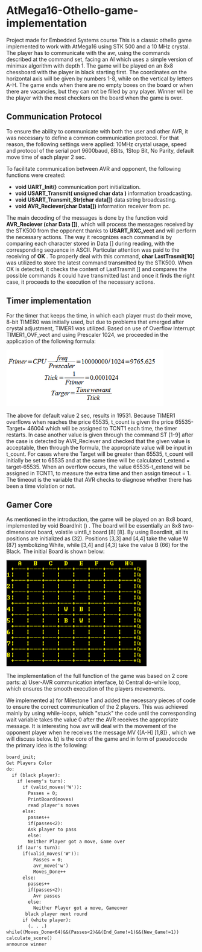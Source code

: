 # AtMega16-Othello-game-implementation
Project made for Embedded Systems course
This is a classic othello game implemented to work with AtMega16 using STK 500 and a 10 MHz crystal.
The player has to communicate with the avr, using the commands described at the command set, facing an AI which uses a simple version of minimax algorithm with depth 1. The game will be played on an 8x8 chessboard with the player in black starting first. The coordinates on the horizontal axis will be given by numbers 1-8, while on the vertical by letters A-H. The game ends when there are no empty boxes on the board or when there are vacancies, but they can not be filled by any player. Winner will be the player with the most checkers on the board when the game is over.

## Communication Protocol
To ensure the ability to communicate with both the user and other AVR, it was necessary to define a common communication protocol. For that reason, the following settings were applied: 10MHz crystal usage, speed and protocol of the serial port 9600baud, 8Bits, 1Stop Bit, No Parity, default move time of each player 2 sec.

To facilitate communication between AVR and opponent, the following functions were created:
- **void UART_Init()** communication port initialization.
- **void USART_Transmit( unsigned char data )** information broadcasting. 
- **void USART_Transmit_Str(char data[])** data string broadcasting.
- **void AVR_Reciever(char Data[])** information receiver from pc. 

The main decoding of the messages is done by the function void **AVR_Reciever (char Data [])**, which will process the messages received by the STK500 from the opponent thanks to **USART_RXC_vect** and will perform the necessary
actions. The way it recognizes each command is by comparing each character stored in Data [] during reading, with the corresponding sequence in ASCII. Particular attention was paid to the receiving of **OK <CR>**. To properly deal with this command, **char LastTrasmit[10]** was utilized to store the latest command transmitted by the STK500. When OK <CR> is detected, it checks the content of LastTrasmit [] and compares the possible commands it could have transmitted last and once it finds the right case, it proceeds to the execution of the necessary actions.
  
## Timer implementation
For the timer that keeps the time, in which each player must do their move,
8-bit TIMER0 was initially used, but due to problems that emerged after crystal adjustment, TIMER1 was utilized. Based on use of Overflow Interrupt TIMER1_OVF_vect and using Prescaler 1024, we proceeded in the application of the following formula:
  
![explanation image](https://github.com/gflengas/AtMega16-Othello-game-implementation/blob/master/pictures/1.png)
  
The above for default value 2 sec, results in 19531. Because TIMER1 overflows when reaches the price 65535, t_count is given the price 65535-Target= 46004 which will be assigned to TCNT1 each time, the timer restarts. In case another value is given through the command ST <SP> [1-9] <CR> after the case is detected by ΑVR_Reciever and checked that the given value is acceptable, then through the formula, the appropriate value will be input in t_count. For cases where the Target will be greater than 65535, t_count will initially be set to 65535 and at the same time will be calculated t_extend = target-65535. When an overflow occurs, the value 65535-t_extend will be assigned in TCNT1, to measure the extra time and then assign timeout = 1. The timeout is the variable that AVR checks to diagnose whether there has been a time violation or not.

## Gamer Core
As mentioned in the introduction, the game will be played on an 8x8 board,
implemented by void BoardInit () . The board will be essentially an 8x8 two-dimensional board, volatile uint8_t board [8] [8]. By using BoardInit, all its positions are initialized as <SP> (32). Positions [3,3] and [4,4] take the value W (87) symbolizing White, while [3,4] and [4,3] take the value B (66) for
the Black. The initial Board is shown below:

![explanation image2](https://github.com/gflengas/AtMega16-Othello-game-implementation/blob/master/pictures/2.png)  
  
The implementation of the full function of the game was based on 2 core parts: a) User-AVR communication interface, b) Central do-while loop, which ensures the smooth execution of the players movements.

We implemented a) for Milestone 1 and added the necessary pieces of code to ensure the correct communication of the 2 players. This was achieved mainly by using while-loops, which "stuck" the code until the
corresponding wait variable takes the value 0 after the AVR receives the appropriate message. It is interesting how avr will deal with the movement of the opponent player when he receives the message MV <SP> {[A-H] [1,8]} <CR>, which we will discuss below. b) is the core of the game and in form of pseudocode the primary idea is the following:
```
board_init;
Get Players Color
do:
  if (black player):
    if (enemy's turn):
      if (valid_moves('W')):
        Passes = 0;
        PrintBoard(moves)
        read player's moves
      else:
        passes++
        if(passes<2):
        Ask player to pass
        else:
        Neither Player got a move, Game over
    if (avr's turn):
      if(valid_moves('W')): 
          Passes = 0;
          avr_move('w')
          Moves_Done++
      else:
        passes++
        if(passes<2):
          Avr passes
        else:
          Neither Player got a move, Gameover 
       black player next round
      if (white player):
        (. . .)
while((Moves_Done<64)&&(Passes<2)&&(End_Game!=1)&&(New_Game!=1))
calculate_score()
announce winner
```

       
